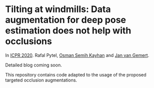 # Tilting at windmills: Data augmentation for deep pose estimation does not help with occlusions

In [ICPR 2020](https://arxiv.org/abs/2010.10451). Rafal Pytel, [Osman Semih Kayhan](https://oskyhn.github.io/) and [Jan van Gemert](http://jvgemert.github.io/index.html). 

Detailed blog coming soon. 

This repository contains code adapted to the usage of the proposed targeted occlusion augmentations. 


